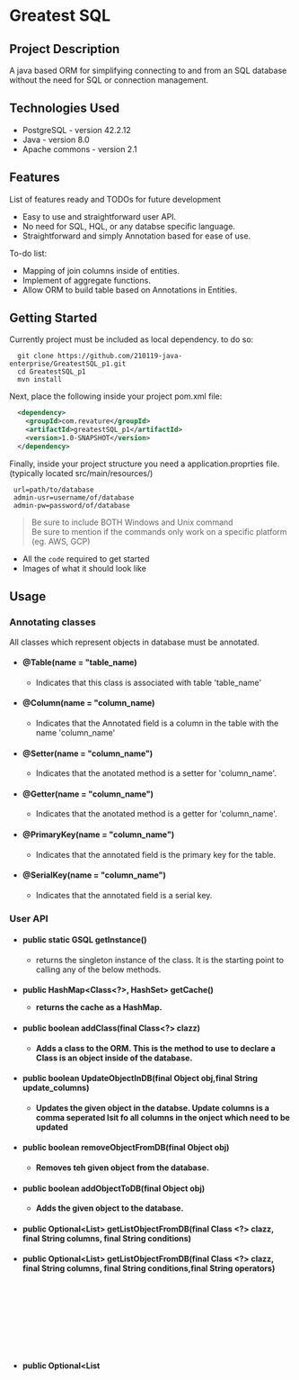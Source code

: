 # Greatest SQL

## Project Description
A java based ORM for simplifying connecting to and from an SQL database without the need for SQL or connection management. 

## Technologies Used

* PostgreSQL - version 42.2.12  
* Java - version 8.0  
* Apache commons - version 2.1  

## Features

List of features ready and TODOs for future development  
* Easy to use and straightforward user API.  
* No need for SQL, HQL, or any databse specific language.  
* Straightforward and simply Annotation based for ease of use. 

To-do list:  
* Mapping of join columns inside of entities.    
* Implement of aggregate functions.  
* Allow ORM to build table based on Annotations in Entities.  

## Getting Started  
Currently project must be included as local dependency. to do so:
```shell
  git clone https://github.com/210119-java-enterprise/GreatestSQL_p1.git
  cd GreatestSQL_p1
  mvn install
```
Next, place the following inside your project pom.xml file:
```XML
  <dependency>
    <groupId>com.revature</groupId>
    <artifactId>greatestSQL_p1</artifactId>
    <version>1.0-SNAPSHOT</version>
  </dependency>

```

Finally, inside your project structure you need a application.proprties file. 
 (typically located src/main/resources/)
 ``` 
  url=path/to/database
  admin-usr=username/of/database
  admin-pw=password/of/database

 ```

> Be sure to include BOTH Windows and Unix command  
> Be sure to mention if the commands only work on a specific platform (eg. AWS, GCP)

- All the `code` required to get started
- Images of what it should look like

## Usage  
  ### Annotating classes  
  All classes which represent objects in database must be annotated.
   - #### @Table(name = "table_name)  
      - Indicates that this class is associated with table 'table_name'  
   - #### @Column(name = "column_name)  
      - Indicates that the Annotated field is a column in the table with the name 'column_name'  
   - #### @Setter(name = "column_name")  
      - Indicates that the anotated method is a setter for 'column_name'.  
   - #### @Getter(name = "column_name")  
      - Indicates that the anotated method is a getter for 'column_name'.  
   - #### @PrimaryKey(name = "column_name") 
      - Indicates that the annotated field is the primary key for the table.
   - #### @SerialKey(name = "column_name") 
      - Indicates that the annotated field is a serial key.

  ### User API  
  
  - #### public static GSQL getInstance()  
      - returns the singleton instance of the class. It is the starting point to calling any of the below methods.   
  - #### public HashMap<Class<?>, HashSet<Object>> getCache()  
      - returns the cache as a HashMap.  
  - #### public boolean addClass(final Class<?> clazz)  
      - Adds a class to the ORM. This is the method to use to declare a Class is an object inside of the database.  
  - #### public boolean UpdateObjectInDB(final Object obj,final String update_columns)  
      - Updates the given object in the databse. Update columns is a comma seperated lsit fo all columns in the onject which need to be updated
  - #### public boolean removeObjectFromDB(final Object obj)  
      - Removes teh given object from the database.  
  - #### public boolean addObjectToDB(final Object obj)  
      - Adds the given object to the database.  
  - #### public Optional<List<Object>> getListObjectFromDB(final Class <?> clazz, final String columns, final String conditions)  
  - #### public Optional<List<Object>> getListObjectFromDB(final Class <?> clazz, final String columns, final String conditions,final String operators)  
  - #### public Optional<List<Object>> getListObjectFromDB(final Class<?> clazz)  
      - Gets a list of all objects in the database which match the included search criteria  
          - columns - comma seperated list of columns to search by.  
          - conditions - coma seperated list the values the columns should match to.  
          - operators - comma seperated list of operators to apply to columns (AND/OR) in order that they should be applied.
  - #### public void beginCommit()  
      - begin databse commit.  
  - #### public void Rollback()  
      - Rollback to previous commit.  
  - #### public void Rollback(final String name)  
      - Rollback to previous commit with given name.  
  - #### public void setSavepoint(final String name)  
      - Set a savepoint with the given name.  
  - #### public void ReleaseSavepoint(final String name)  
      - Release the savepoint with the given name.  
  - #### public void enableAutoCommit()  
      - Enable auto commits on the database.  
  - #### public void setTransaction()  
      - Start a transaction block.
  - #### public void addAllFromDBToCache(final Class<?> clazz)  
      - Adds all objects currently in the databse of the given clas type to the cache.   


## License

This project uses the following license: [GNU Public License 3.0](https://www.gnu.org/licenses/gpl-3.0.en.html).

